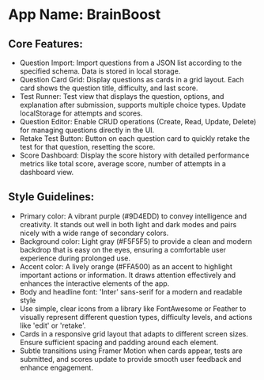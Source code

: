 # **App Name**: BrainBoost

## Core Features:

- Question Import: Import questions from a JSON list according to the specified schema. Data is stored in local storage.
- Question Card Grid: Display questions as cards in a grid layout. Each card shows the question title, difficulty, and last score.
- Test Runner: Test view that displays the question, options, and explanation after submission, supports multiple choice types. Update localStorage for attempts and scores.
- Question Editor: Enable CRUD operations (Create, Read, Update, Delete) for managing questions directly in the UI.
- Retake Test Button: Button on each question card to quickly retake the test for that question, resetting the score.
- Score Dashboard: Display the score history with detailed performance metrics like total score, average score, number of attempts in a dashboard view.

## Style Guidelines:

- Primary color: A vibrant purple (#9D4EDD) to convey intelligence and creativity. It stands out well in both light and dark modes and pairs nicely with a wide range of secondary colors.
- Background color: Light gray (#F5F5F5) to provide a clean and modern backdrop that is easy on the eyes, ensuring a comfortable user experience during prolonged use.
- Accent color: A lively orange (#FFA500) as an accent to highlight important actions or information. It draws attention effectively and enhances the interactive elements of the app.
- Body and headline font: 'Inter' sans-serif for a modern and readable style
- Use simple, clear icons from a library like FontAwesome or Feather to visually represent different question types, difficulty levels, and actions like 'edit' or 'retake'.
- Cards in a responsive grid layout that adapts to different screen sizes. Ensure sufficient spacing and padding around each element.
- Subtle transitions using Framer Motion when cards appear, tests are submitted, and scores update to provide smooth user feedback and enhance engagement.